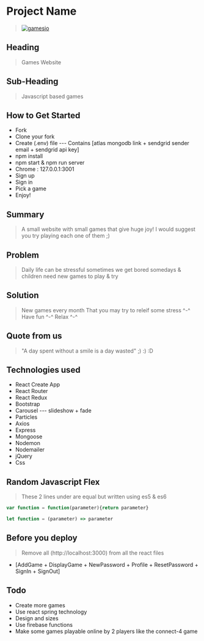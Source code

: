 # Project Name #
  > [![gamesio](https://i.postimg.cc/7Y1YVQFd/banner.png)](https://gamesio.herokuapp.com/)

## Heading ##
  > Games Website

## Sub-Heading ##
  > Javascript based games

## How to Get Started ##
*  Fork
*  Clone your fork
*  Create (.env) file --- Contains [atlas mongodb link + sendgrid sender email + sendgrid api key]
*  npm install
*  npm start & npm run server
*  Chrome : 127.0.0.1:3001
*  Sign up
*  Sign in
*  Pick a game
*  Enjoy!


## Summary ##
  > A small website with small games that give huge joy! I would suggest you try playing each one of them ;)

## Problem ##
  > Daily life can be stressful sometimes we get bored somedays & children need new games to play & try

## Solution ##
  > New games every month That you may try to releif some stress ^-^ Have fun ^-^ Relax ^-^

## Quote from us ##
  > "A day spent without a smile is a day wasted" ;) :) :D

## Technologies used ##
*  React Create App
*  React Router
*  React Redux
*  Bootstrap
*  Carousel --- slideshow + fade
*  Particles
*  Axios
*  Express
*  Mongoose
*  Nodemon
*  Nodemailer
*  jQuery
*  Css

## Random Javascript Flex ##
  > These 2 lines under are equal but written using es5 & es6

```javascript
var function = function(parameter){return parameter}

let function = (parameter) => parameter
```

## Before you deploy ##
  > Remove all (http://localhost:3000) from all the react files 
  * [AddGame + DisplayGame + NewPassword + Profile + ResetPassword + SignIn + SignOut]

## Todo ##
*  Create more games
*  Use react spring technology
*  Design and sizes
*  Use firebase functions
*  Make some games playable online by 2 players like the connect-4 game
